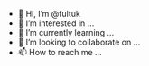 - 👋 Hi, I’m @fultuk
- 👀 I’m interested in ...
- 🌱 I’m currently learning ...
- 💞️ I’m looking to collaborate on ...
- 📫 How to reach me ...

<!---
fultuk/fultuk is a ✨ special ✨ repository because its `README.md` (this file) appears on your GitHub profile.
You can click the Preview link to take a look at your changes.
--->
